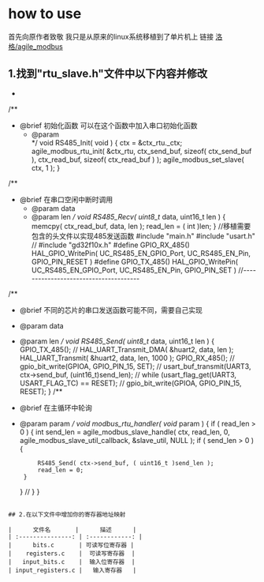 # 					how to use

首先向原作者致敬 我只是从原来的linux系统移植到了单片机上
链接 [洛格/agile_modbus](https://github.com/loogg/agile_modbus/tree/master)

## 1.找到"rtu_slave.h"文件中以下内容并修改

 * ```c
 
 /**
  * @brief 初始化函数 可以在这个函数中加入串口初始化函数
     * @param  
     */
 void RS485_Init( void )
 {
     ctx = &ctx_rtu._ctx;
     agile_modbus_rtu_init(
         &ctx_rtu, ctx_send_buf, sizeof( ctx_send_buf ), ctx_read_buf, sizeof( ctx_read_buf ) );
     agile_modbus_set_slave( ctx, 1 );
 }
 
 /**
  * @brief 在串口空闲中断时调用 
     * @param data 
     * @param len 
     */
    void RS485_Recv( uint8_t* data, uint16_t len )
    {
        memcpy( ctx_read_buf, data, len );
        read_len = ( int )len;
    }
    //移植需要包含的头文件以实现485发送函数 
 #include "main.h"
 #include "usart.h"
 // #include "gd32f10x.h"
 #define GPIO_RX_485() HAL_GPIO_WritePin( UC_RS485_EN_GPIO_Port, UC_RS485_EN_Pin, GPIO_PIN_RESET )
 #define GPIO_TX_485() HAL_GPIO_WritePin( UC_RS485_EN_GPIO_Port, UC_RS485_EN_Pin, GPIO_PIN_SET )
 //--------------------------------------
 
 /**
  * @brief 不同的芯片的串口发送函数可能不同，需要自己实现
  * @param data 
  * @param len 
  */
 void RS485_Send( uint8_t* data, uint16_t len )
 {
     GPIO_TX_485();
     // HAL_UART_Transmit_DMA( &huart2, data, len );
     HAL_UART_Transmit( &huart2, data, len, 1000 );
     GPIO_RX_485();
     // gpio_bit_write(GPIOA, GPIO_PIN_15, SET);
     // usart_buf_transmit(UART3, ctx->send_buf, (uint16_t)send_len);
     // while (usart_flag_get(UART3, USART_FLAG_TC) == RESET);
     // gpio_bit_write(GPIOA, GPIO_PIN_15, RESET);
 }
 /**
  * @brief 在主循环中轮询
  * @param param 
  */
 void modbus_rtu_handler( void* param )
 {
     if ( read_len > 0 ) {
         int send_len = agile_modbus_slave_handle(
             ctx, read_len, 0, agile_modbus_slave_util_callback, &slave_util, NULL );
         if ( send_len > 0 ) {
 
             RS485_Send( ctx->send_buf, ( uint16_t )send_len );
             read_len = 0;
         }
     }
     // }
 }
 
 ```
 
 ## 2.在以下文件中增加你的寄存器地址映射
 
 |      文件名       |      描述      |
 | :---------------: | :------------: |
 |      bits.c       | 可读写位寄存器 |
 |    registers.c    |  可读写寄存器  |
 |   input_bits.c    |  输入位寄存器  |
 | input_registers.c |   输入寄存器   |
 
 

